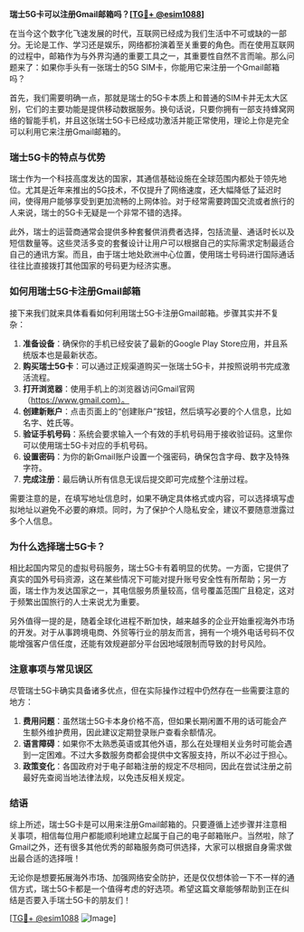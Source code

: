 **瑞士5G卡可以注册Gmail邮箱吗？[[TG💪+ @esim1088](https://t.me/s/esim1088)]**

在当今这个数字化飞速发展的时代，互联网已经成为我们生活中不可或缺的一部分。无论是工作、学习还是娱乐，网络都扮演着至关重要的角色。而在使用互联网的过程中，邮箱作为与外界沟通的重要工具之一，其重要性自然不言而喻。那么问题来了：如果你手头有一张瑞士的5G SIM卡，你能用它来注册一个Gmail邮箱吗？

首先，我们需要明确一点，那就是瑞士的5G卡本质上和普通的SIM卡并无太大区别，它们的主要功能是提供移动数据服务。换句话说，只要你拥有一部支持蜂窝网络的智能手机，并且这张瑞士5G卡已经成功激活并能正常使用，理论上你是完全可以利用它来注册Gmail邮箱的。

### **瑞士5G卡的特点与优势**

瑞士作为一个科技高度发达的国家，其通信基础设施在全球范围内都处于领先地位。尤其是近年来推出的5G技术，不仅提升了网络速度，还大幅降低了延迟时间，使得用户能够享受到更加流畅的上网体验。对于经常需要跨国交流或者旅行的人来说，瑞士的5G卡无疑是一个非常不错的选择。

此外，瑞士的运营商通常会提供多种套餐供消费者选择，包括流量、通话时长以及短信数量等。这些灵活多变的套餐设计让用户可以根据自己的实际需求定制最适合自己的通讯方案。而且，由于瑞士地处欧洲中心位置，使用瑞士号码进行国际通话往往比直接拨打其他国家的号码更为经济实惠。

### **如何用瑞士5G卡注册Gmail邮箱**

接下来我们就来具体看看如何利用瑞士5G卡注册Gmail邮箱。步骤其实并不复杂：

1. **准备设备**：确保你的手机已经安装了最新的Google Play Store应用，并且系统版本也是最新状态。
2. **购买瑞士5G卡**：可以通过正规渠道购买一张瑞士5G卡，并按照说明书完成激活流程。
3. **打开浏览器**：使用手机上的浏览器访问Gmail官网（https://www.gmail.com）。
4. **创建新账户**：点击页面上的“创建账户”按钮，然后填写必要的个人信息，比如名字、姓氏等。
5. **验证手机号码**：系统会要求输入一个有效的手机号码用于接收验证码。这里你可以使用瑞士5G卡对应的手机号码。
6. **设置密码**：为你的新Gmail账户设置一个强密码，确保包含字母、数字及特殊字符。
7. **完成注册**：最后确认所有信息无误后提交即可完成整个注册过程。

需要注意的是，在填写地址信息时，如果不确定具体格式或内容，可以选择填写虚拟地址以避免不必要的麻烦。同时，为了保护个人隐私安全，建议不要随意泄露过多个人信息。

### **为什么选择瑞士5G卡？**

相比起国内常见的虚拟号码服务，瑞士5G卡有着明显的优势。一方面，它提供了真实的国外号码资源，这在某些情况下可能对提升账号安全性有所帮助；另一方面，瑞士作为发达国家之一，其电信服务质量较高，信号覆盖范围广且稳定，这对于频繁出国旅行的人士来说尤为重要。

另外值得一提的是，随着全球化进程不断加快，越来越多的企业开始重视海外市场的开发。对于从事跨境电商、外贸等行业的朋友而言，拥有一个境外电话号码不仅能增强客户信任度，还能有效规避部分平台因地域限制而导致的封号风险。

### **注意事项与常见误区**

尽管瑞士5G卡确实具备诸多优点，但在实际操作过程中仍然存在一些需要注意的地方：

1. **费用问题**：虽然瑞士5G卡本身价格不高，但如果长期闲置不用的话可能会产生额外维护费用，因此建议定期登录账户查看余额情况。
2. **语言障碍**：如果你不太熟悉英语或其他外语，那么在处理相关业务时可能会遇到一定困难。不过大多数服务商都会提供中文客服支持，所以不必过于担心。
3. **政策变化**：各国政府对于电子邮箱注册的规定不尽相同，因此在尝试注册之前最好先查阅当地法律法规，以免违反相关规定。

### **结语**

综上所述，瑞士5G卡是可以用来注册Gmail邮箱的。只要遵循上述步骤并注意相关事项，相信每位用户都能顺利地建立起属于自己的电子邮箱账户。当然啦，除了Gmail之外，还有很多其他优秀的邮箱服务商可供选择，大家可以根据自身需求做出最合适的选择哦！

无论你是想要拓展海外市场、加强网络安全防护，还是仅仅想体验一下不一样的通信方式，瑞士5G卡都是一个值得考虑的好选项。希望这篇文章能够帮助到正在纠结是否要入手瑞士5G卡的朋友们！

[[TG💪+ @esim1088](https://t.me/s/esim1088) ![Image](https://i.postimg.cc/4NQfJmqS/Snipaste-2025-05-13-00-14-12.png)]